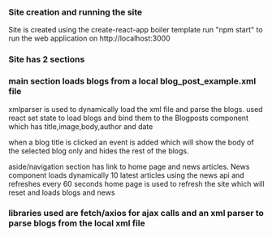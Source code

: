
### Site creation and running the site

Site is created using the create-react-app boiler template
run "npm start"  to run the web application on http://localhost:3000

### Site has 2 sections 

### main section loads blogs from a local blog_post_example.xml file

xmlparser is used to dynamically load the xml file and parse the blogs. used react set state to load blogs and bind them to the Blogposts component which has title,image,body,author and date

when a blog title  is clicked an event is added which will show the body of the selected blog only and hides the rest of the blogs.


aside/navigation section has link to home page and news articles. News component loads  dynamically  10 latest articles using the news api and refreshes every 60 seconds
home page  is used to refresh the site which will reset and loads blogs and news

### libraries used are fetch/axios for ajax calls  and an xml parser to parse blogs from the local xml file




